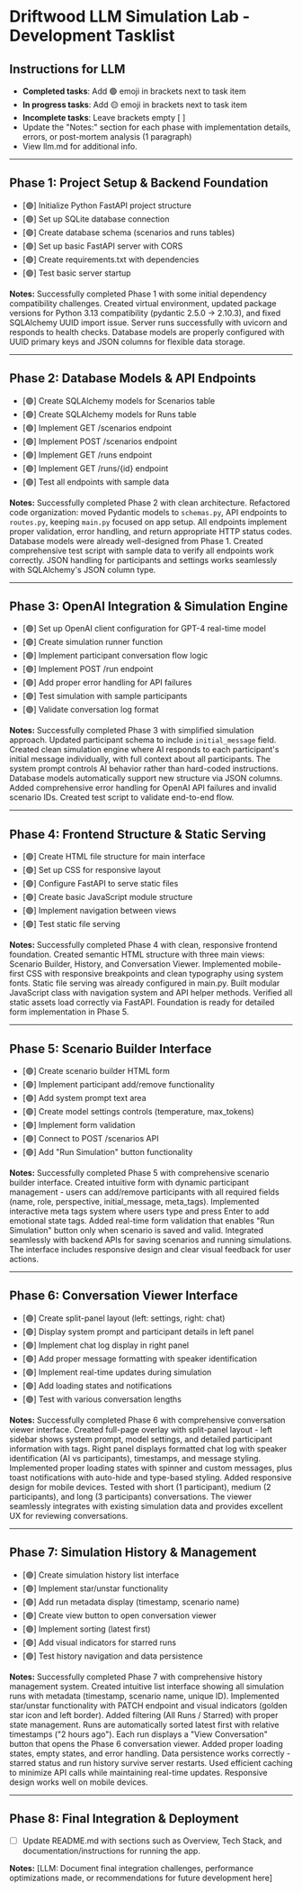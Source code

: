 # Driftwood LLM Simulation Lab - Development Tasklist

## Instructions for LLM
- **Completed tasks**: Add 🟢 emoji in brackets next to task item
- **In progress tasks**: Add 🟡 emoji in brackets next to task item  
- **Incomplete tasks**: Leave brackets empty [ ]
- Update the "Notes:" section for each phase with implementation details, errors, or post-mortem analysis (1 paragraph)
- View llm.md for additional info. 

---

## Phase 1: Project Setup & Backend Foundation
- [🟢] Initialize Python FastAPI project structure
- [🟢] Set up SQLite database connection
- [🟢] Create database schema (scenarios and runs tables)
- [🟢] Set up basic FastAPI server with CORS
- [🟢] Create requirements.txt with dependencies
- [🟢] Test basic server startup

**Notes:** Successfully completed Phase 1 with some initial dependency compatibility challenges. Created virtual environment, updated package versions for Python 3.13 compatibility (pydantic 2.5.0 → 2.10.3), and fixed SQLAlchemy UUID import issue. Server runs successfully with uvicorn and responds to health checks. Database models are properly configured with UUID primary keys and JSON columns for flexible data storage.

---

## Phase 2: Database Models & API Endpoints
- [🟢] Create SQLAlchemy models for Scenarios table
- [🟢] Create SQLAlchemy models for Runs table
- [🟢] Implement GET /scenarios endpoint
- [🟢] Implement POST /scenarios endpoint
- [🟢] Implement GET /runs endpoint
- [🟢] Implement GET /runs/{id} endpoint
- [🟢] Test all endpoints with sample data

**Notes:** Successfully completed Phase 2 with clean architecture. Refactored code organization: moved Pydantic models to `schemas.py`, API endpoints to `routes.py`, keeping `main.py` focused on app setup. All endpoints implement proper validation, error handling, and return appropriate HTTP status codes. Database models were already well-designed from Phase 1. Created comprehensive test script with sample data to verify all endpoints work correctly. JSON handling for participants and settings works seamlessly with SQLAlchemy's JSON column type.

---

## Phase 3: OpenAI Integration & Simulation Engine
- [🟢] Set up OpenAI client configuration for GPT-4 real-time model
- [🟢] Create simulation runner function
- [🟢] Implement participant conversation flow logic
- [🟢] Implement POST /run endpoint
- [🟢] Add proper error handling for API failures
- [🟢] Test simulation with sample participants
- [🟢] Validate conversation log format

**Notes:** Successfully completed Phase 3 with simplified simulation approach. Updated participant schema to include `initial_message` field. Created clean simulation engine where AI responds to each participant's initial message individually, with full context about all participants. The system prompt controls AI behavior rather than hard-coded instructions. Database models automatically support new structure via JSON columns. Added comprehensive error handling for OpenAI API failures and invalid scenario IDs. Created test script to validate end-to-end flow.

---

## Phase 4: Frontend Structure & Static Serving
- [🟢] Create HTML file structure for main interface
- [🟢] Set up CSS for responsive layout
- [🟢] Configure FastAPI to serve static files
- [🟢] Create basic JavaScript module structure
- [🟢] Implement navigation between views
- [🟢] Test static file serving

**Notes:** Successfully completed Phase 4 with clean, responsive frontend foundation. Created semantic HTML structure with three main views: Scenario Builder, History, and Conversation Viewer. Implemented mobile-first CSS with responsive breakpoints and clean typography using system fonts. Static file serving was already configured in main.py. Built modular JavaScript class with navigation system and API helper methods. Verified all static assets load correctly via FastAPI. Foundation is ready for detailed form implementation in Phase 5.

---

## Phase 5: Scenario Builder Interface
- [🟢] Create scenario builder HTML form
- [🟢] Implement participant add/remove functionality
- [🟢] Add system prompt text area
- [🟢] Create model settings controls (temperature, max_tokens)
- [🟢] Implement form validation
- [🟢] Connect to POST /scenarios API
- [🟢] Add "Run Simulation" button functionality

**Notes:** Successfully completed Phase 5 with comprehensive scenario builder interface. Created intuitive form with dynamic participant management - users can add/remove participants with all required fields (name, role, perspective, initial_message, meta_tags). Implemented interactive meta tags system where users type and press Enter to add emotional state tags. Added real-time form validation that enables "Run Simulation" button only when scenario is saved and valid. Integrated seamlessly with backend APIs for saving scenarios and running simulations. The interface includes responsive design and clear visual feedback for user actions.

---

## Phase 6: Conversation Viewer Interface
- [🟢] Create split-panel layout (left: settings, right: chat)
- [🟢] Display system prompt and participant details in left panel
- [🟢] Implement chat log display in right panel
- [🟢] Add proper message formatting with speaker identification
- [🟢] Implement real-time updates during simulation
- [🟢] Add loading states and notifications
- [🟢] Test with various conversation lengths

**Notes:** Successfully completed Phase 6 with comprehensive conversation viewer interface. Created full-page overlay with split-panel layout - left sidebar shows system prompt, model settings, and detailed participant information with tags. Right panel displays formatted chat log with speaker identification (AI vs participants), timestamps, and message styling. Implemented proper loading states with spinner and custom messages, plus toast notifications with auto-hide and type-based styling. Added responsive design for mobile devices. Tested with short (1 participant), medium (2 participants), and long (3 participants) conversations. The viewer seamlessly integrates with existing simulation data and provides excellent UX for reviewing conversations.

---

## Phase 7: Simulation History & Management
- [🟢] Create simulation history list interface
- [🟢] Implement star/unstar functionality
- [🟢] Add run metadata display (timestamp, scenario name)
- [🟢] Create view button to open conversation viewer
- [🟢] Implement sorting (latest first)
- [🟢] Add visual indicators for starred runs
- [🟢] Test history navigation and data persistence

**Notes:** Successfully completed Phase 7 with comprehensive history management system. Created intuitive list interface showing all simulation runs with metadata (timestamp, scenario name, unique ID). Implemented star/unstar functionality with PATCH endpoint and visual indicators (golden star icon and left border). Added filtering (All Runs / Starred) with proper state management. Runs are automatically sorted latest first with relative timestamps ("2 hours ago"). Each run displays a "View Conversation" button that opens the Phase 6 conversation viewer. Added proper loading states, empty states, and error handling. Data persistence works correctly - starred status and run history survive server restarts. Used efficient caching to minimize API calls while maintaining real-time updates. Responsive design works well on mobile devices.


---

## Phase 8: Final Integration & Deployment
- [ ] Update README.md with sections such as Overview, Tech Stack, and documentation/instructions for running the app. 

**Notes:** [LLM: Document final integration challenges, performance optimizations made, or recommendations for future development here]